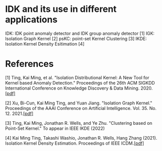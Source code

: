 # IDK and its use in different applications 
IDK: IDK point anomaly detector and IDK group anomaly detector [1]
IGK: Isolation Graph Kernel [2]
psKC: point-set Kernel Clustering [3]
IKDE: Isolation Kernel Density Esitimation [4]

# References

[1] Ting, Kai Ming, et al. "Isolation Distributional Kernel: A New Tool for Kernel based Anomaly Detection." Proceedings of the 26th ACM SIGKDD International Conference on Knowledge Discovery & Data Mining. 2020.[[pdf]](https://doi.org/10.1145/3394486.3403062)

[2] Xu, Bi-Cun, Kai Ming Ting, and Yuan Jiang. "Isolation Graph Kernel." Proceedings of the AAAI Conference on Artificial Intelligence. Vol. 35. No. 12. 2021.[[pdf]](https://ojs.aaai.org/index.php/AAAI/article/view/17255)

[3] Ting, Kai Ming, Jonathan R. Wells, and Ye Zhu. "Clustering based on Point-Set Kernel." To appear in IEEE IKDE (2022)

[4] Kai Ming Ting, Takashi Washio, Jonathan R. Wells, Hang Zhang (2021). Isolation Kernel Density Estimation. Proceedings of IEEE ICDM.[[pdf]](https://github.com/IsolationKernel/Codes/blob/main/PDF/Isolation_Kernel_Density_Estimation.pdf)
